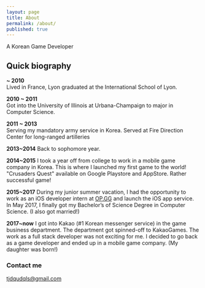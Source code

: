 ```yaml
---
layout: page
title: About
permalink: /about/
published: true
---
```

A Korean Game Developer

## Quick biography


**~ 2010**    
Lived in France, Lyon graduated at the International School of Lyon.

**2010 ~ 2011**    
Got into the University of Illinois at Urbana-Champaign to major in Computer Science.

**2011 ~ 2013**    
Serving my mandatory army service in Korea. Served at Fire Direction Center for long-ranged artilleries 

**2013~2014**
Back to sophomore year.

**2014~2015**
I took a year off from college to work in a mobile game company in Korea.
This is where I launched my first game to the world!
"Crusaders Quest" available on Google Playstore and AppStore. Rather successful game!

**2015~2017**
During my junior summer vacation, I had the opportunity to work as an iOS developer intern at [OP.GG](https://www.op.gg) and launch the iOS app service.
In May 2017, I finally got my Bachelor’s of Science Degree in Computer Science.
(I also got married!)

**2017~now**
I got into Kakao (#1 Korean messenger service) in the game business department.
The department got spinned-off to KakaoGames.
The work as a full stack developer was not exciting for me. 
I decided to go back as a game developer and ended up in a mobile game company.
(My daughter was born!)


### Contact me

[tjdqudqls@gmail.com](mailto:tjdqudqls@gmail.com)
